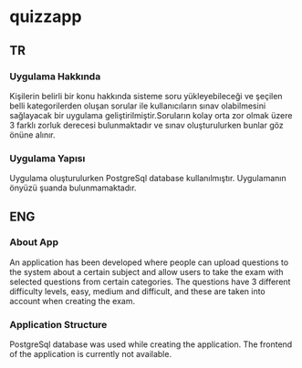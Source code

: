 # quizzapp
## TR
### Uygulama Hakkında
Kişilerin belirli bir konu hakkında sisteme soru yükleyebileceği ve şeçilen belli kategorilerden oluşan sorular ile kullanıcıların sınav olabilmesini sağlayacak bir uygulama geliştirilmiştir.Soruların kolay orta zor olmak üzere 3 farklı zorluk derecesi bulunmaktadır ve sınav oluşturulurken bunlar göz önüne alınır.
### Uygulama Yapısı
Uygulama oluşturulurken PostgreSql database kullanılmıştır. Uygulamanın önyüzü şuanda bulunmamaktadır.
## ENG
### About App
An application has been developed where people can upload questions to the system about a certain subject and allow users to take the exam with selected questions from certain categories. The questions have 3 different difficulty levels, easy, medium and difficult, and these are taken into account when creating the exam.
### Application Structure
PostgreSql database was used while creating the application. The frontend of the application is currently not available.
